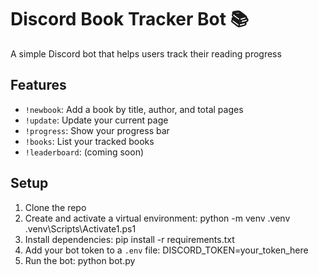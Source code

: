 # Discord Book Tracker Bot 📚

A simple Discord bot that helps users track their reading progress

## Features
- `!newbook`: Add a book by title, author, and total pages
- `!update`: Update your current page
- `!progress`: Show your progress bar
- `!books`: List your tracked books
- `!leaderboard`: (coming soon)

## Setup
1. Clone the repo
2. Create and activate a virtual environment:
python -m venv .venv
.venv\Scripts\Activate1.ps1
3. Install dependencies:
pip install -r requirements.txt
4. Add your bot token to a `.env` file:
DISCORD_TOKEN=your_token_here
5. Run the bot:
python bot.py


